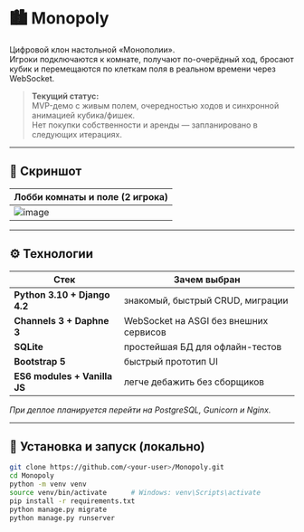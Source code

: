 # 🏙️ Monopoly

Цифровой клон настольной «Монополии».  
Игроки подключаются к комнате, получают по-очерёдный ход, бросают кубик и перемещаются по клеткам поля в реальном времени через WebSocket.

> **Текущий статус:**  
> MVP-демо с живым полем, очередностью ходов и синхронной анимацией кубика/фишек.  
> Нет покупки собственности и аренды — запланировано в следующих итерациях.

---

## 📸 Скриншот

| Лобби комнаты и поле (2 игрока) |
|---------------------------------|
| ![image](https://github.com/user-attachments/assets/e6c86a27-99ca-48e8-9714-2f3ff2444776) |

---

## ⚙️ Технологии

| Стек | Зачем выбран |
|------|--------------|
| **Python 3.10 + Django 4.2** | знакомый, быстрый CRUD, миграции |
| **Channels 3 + Daphne 3** | WebSocket на ASGI без внешних сервисов |
| **SQLite** | простейшая БД для офлайн-тестов |
| **Bootstrap 5** | быстрый прототип UI |
| **ES6 modules + Vanilla JS** | легче дебажить без сборщиков |

*При деплое планируется перейти на PostgreSQL, Gunicorn и Nginx.*

---

## 🚀 Установка и запуск (локально)

```bash
git clone https://github.com/<your-user>/Monopoly.git
cd Monopoly
python -m venv venv
source venv/bin/activate      # Windows: venv\Scripts\activate
pip install -r requirements.txt
python manage.py migrate
python manage.py runserver
